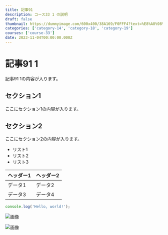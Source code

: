 ```yaml
---
title: 記事91
description: コース33 1 の説明
draft: false
thumbnail: https://dummyimage.com/600x400/38A169/F0FFF4?text=%E8%A8%98%E4%BA%8B91
categories: ['category-14', 'category-18', 'category-19']
courses: ['course-33']
date: 2023-11-04T00:00:00.000Z
---
```


# 記事91 1

記事91 1の内容が入ります。

## セクション1
ここにセクション1の内容が入ります。

## セクション2
ここにセクション2の内容が入ります。

- リスト1
- リスト2
- リスト3

| ヘッダー1 | ヘッダー2 |
| --------- | --------- |
| データ1   | データ2   |
| データ3   | データ4   |

```javascript
console.log('Hello, world!');
```


![画像](https://dummyimage.com/320x180/2D3748/F5F7FA?text=%E8%A8%98%E4%BA%8B91+1)

![画像](https://dummyimage.com/640x360/1A202C/EDF2F7?text=%E8%A8%98%E4%BA%8B91+1)